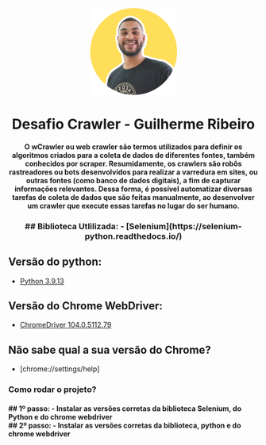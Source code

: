 <div align="center">
<img src="https://github.com/guilhermerm99/desafio-crawler/blob/main/eu.png" width="175px">
</div>
<h1 align="center">Desafio Crawler - Guilherme Ribeiro</h1>
<h4 align="center">O wCrawler ou web crawler são termos utilizados para definir os algoritmos criados para a coleta de dados de diferentes fontes, também conhecidos por scraper. Resumidamente, os crawlers são robôs rastreadores ou bots desenvolvidos para realizar a varredura em sites, ou outras fontes (como banco de dados digitais), a fim de capturar informações relevantes. Dessa forma, é possível automatizar diversas tarefas de coleta de dados que são feitas manualmente, ao desenvolver um crawler que execute essas tarefas no lugar do ser humano.</h4>

<h3 align="center">
## Biblioteca Utlilizada:
- [Selenium](https://selenium-python.readthedocs.io/)

## Versão do python:
- [Python 3.9.13](https://www.python.org/downloads/release/python-3913/)

## Versão do Chrome WebDriver:
- [ChromeDriver 104.0.5112.79](https://chromedriver.chromium.org/downloads)
 
## Não sabe qual a sua versão do Chrome?
- [chrome://settings/help]

</h3>

<h3 align="left">Como rodar o projeto?</h4>
<h4 align="left">
## 1º passo:
  - Instalar as versões corretas da biblioteca Selenium, do Python e do chrome webdriver <br>
## 2º passo:
  - Instalar as versões corretas da biblioteca, python e do chrome webdriver
</h3>



